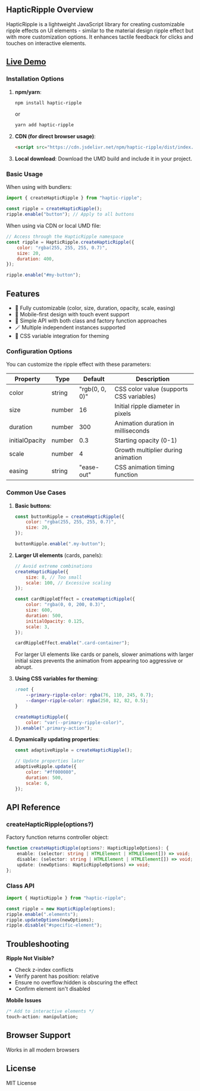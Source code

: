 ## HapticRipple Overview

HapticRipple is a lightweight JavaScript library for creating customizable ripple effects on UI elements - similar to the material design ripple effect but with more customization options. It enhances tactile feedback for clicks and touches on interactive elements.

## [Live Demo](https://yanshuy.github.io/haptic-ripple/)

### Installation Options

1. **npm/yarn**:

    ```bash
    npm install haptic-ripple
    ```

    or

    ```bash
    yarn add haptic-ripple
    ```

2. **CDN (for direct browser usage)**:

    ```html
    <script src="https://cdn.jsdelivr.net/npm/haptic-ripple/dist/index.umd.js"></script>
    ```

3. **Local download**: Download the UMD build and include it in your project.

### Basic Usage

When using with bundlers:

```javascript
import { createHapticRipple } from "haptic-ripple";

const ripple = createHapticRipple();
ripple.enable("button"); // Apply to all buttons
```

When using via CDN or local UMD file:

```javascript
// Access through the HapticRipple namespace
const ripple = HapticRipple.createHapticRipple({
    color: "rgba(255, 255, 255, 0.7)",
    size: 20,
    duration: 400,
});

ripple.enable("#my-button");
```

## Features

-   🎨 Fully customizable (color, size, duration, opacity, scale, easing)
-   📱 Mobile-first design with touch event support
-   🧩 Simple API with both class and factory function approaches
-   🪄 Multiple independent instances supported
-   🌈 CSS variable integration for theming

### Configuration Options

You can customize the ripple effect with these parameters:

| Property       | Type   | Default        | Description                              |
| -------------- | ------ | -------------- | ---------------------------------------- |
| color          | string | "rgb(0, 0, 0)" | CSS color value (supports CSS variables) |
| size           | number | 16             | Initial ripple diameter in pixels        |
| duration       | number | 300            | Animation duration in milliseconds       |
| initialOpacity | number | 0.3            | Starting opacity (0-1)                   |
| scale          | number | 4              | Growth multiplier during animation       |
| easing         | string | "ease-out"     | CSS animation timing function            |

### Common Use Cases

1. **Basic buttons**:

    ```javascript
    const buttonRipple = createHapticRipple({
        color: "rgba(255, 255, 255, 0.7)",
        size: 20,
    });

    buttonRipple.enable(".my-button");
    ```

2. **Larger UI elements** (cards, panels):

    ```javascript
    // Avoid extreme combinations
    createHapticRipple({
        size: 8, // Too small
        scale: 100, // Excessive scaling
    });
    ```

    ```javascript
    const cardRippleEffect = createHapticRipple({
        color: "rgba(0, 0, 200, 0.3)",
        size: 600,
        duration: 500,
        initialOpacity: 0.125,
        scale: 3,
    });

    cardRippleEffect.enable(".card-container");
    ```

    For larger UI elements like cards or panels, slower animations with larger initial sizes prevents the animation from appearing too aggressive or abrupt.

3. **Using CSS variables for theming**:

    ```css
    :root {
        --primary-ripple-color: rgba(76, 110, 245, 0.7);
        --danger-ripple-color: rgba(250, 82, 82, 0.5);
    }
    ```

    ```javascript
    createHapticRipple({
        color: "var(--primary-ripple-color)",
    }).enable(".primary-action");
    ```

4. **Dynamically updating properties**:

    ```javascript
    const adaptiveRipple = createHapticRipple();

    // Update properties later
    adaptiveRipple.update({
        color: "#ff000080",
        duration: 500,
        scale: 6,
    });
    ```

## API Reference

### createHapticRipple(options?)

Factory function returns controller object:

```typescript
function createHapticRipple(options?: HapticRippleOptions): {
    enable: (selector: string | HTMLElement | HTMLElement[]) => void;
    disable: (selector: string | HTMLElement | HTMLElement[]) => void;
    update: (newOptions: HapticRippleOptions) => void;
};
```

### Class API

```typescript
import { HapticRipple } from "haptic-ripple";

const ripple = new HapticRipple(options);
ripple.enable(".elements");
ripple.updateOptions(newOptions);
ripple.disable("#specific-element");
```

## Troubleshooting

**Ripple Not Visible?**

-   Check z-index conflicts
-   Verify parent has position: relative
-   Ensure no overflow:hidden is obscuring the effect
-   Confirm element isn't disabled

**Mobile Issues**

```css
/* Add to interactive elements */
touch-action: manipulation;
```

## Browser Support

Works in all modern browsers

## License

MIT License

